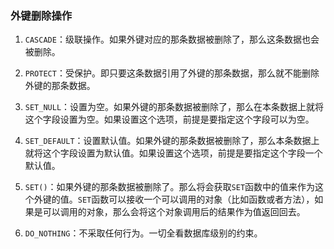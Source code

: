 ### 外键删除操作

1. `CASCADE`：级联操作。如果外键对应的那条数据被删除了，那么这条数据也会被删除。
2. `PROTECT`：受保护。即只要这条数据引用了外键的那条数据，那么就不能删除外键的那条数据。
3. `SET_NULL`：设置为空。如果外键的那条数据被删除了，那么在本条数据上就将这个字段设置为空。如果设置这个选项，前提是要指定这个字段可以为空。
4. `SET_DEFAULT`：设置默认值。如果外键的那条数据被删除了，那么本条数据上就将这个字段设置为默认值。如果设置这个选项，前提是要指定这个字段一个默认值。
5. `SET()`：如果外键的那条数据被删除了。那么将会获取`SET`函数中的值来作为这个外键的值。`SET`函数可以接收一个可以调用的对象（比如函数或者方法），如果是可以调用的对象，那么会将这个对象调用后的结果作为值返回回去。

6. `DO_NOTHING`：不采取任何行为。一切全看数据库级别的约束。